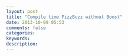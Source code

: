 ```yaml
---
layout: post
title: "Compile time FizzBuzz without Boost"
date: 2013-10-09 05:53
comments: false
categories: 
keywords: 
description: 
---
```

